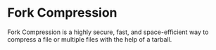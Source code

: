 # Fork Compression

Fork Compression is a highly secure, fast, and space-efficient way to compress a file or multiple files with the help of a tarball.